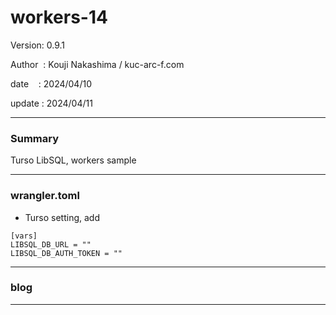 ﻿# workers-14

 Version: 0.9.1

 Author  : Kouji Nakashima / kuc-arc-f.com

 date    : 2024/04/10

 update  : 2024/04/11

***
### Summary

Turso LibSQL, workers sample

***
### wrangler.toml

* Turso setting, add


```
[vars]
LIBSQL_DB_URL = ""
LIBSQL_DB_AUTH_TOKEN = ""
```

***
### blog 


***

